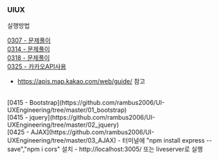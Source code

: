### UIUX

실행방법

[0307 - 문제풀이](https://github.com/rambus2006/UI-UXEngineering/tree/master/01_problem)
<br/>
[0314 - 문제풀이](https://github.com/rambus2006/UI-UXEngineering/tree/master/02_problem_0314)
<br/>
[0318 - 문제풀이](https://github.com/rambus2006/UI-UXEngineering/tree/master/03_problem_0318)
<br/>
[0325 - 카카오API사용](https://github.com/rambus2006/UI-UXEngineering/tree/master/04_kakaoAPI_0325)
  - https://apis.map.kakao.com/web/guide/ 참고 
<br/>
[0415 - Bootstrap](https://github.com/rambus2006/UI-UXEngineering/tree/master/01_bootstrap)
<br/>
[0415 - jquery](https://github.com/rambus2006/UI-UXEngineering/tree/master/02_jquery)
<br/>
[0425 - AJAX](https://github.com/rambus2006/UI-UXEngineering/tree/master/03_AJAX)
- 터미널에 "npm install express --save","npm i cors" 설치
- http://localhost:3005/ 또는 liveserver로 실행 
<br/>
